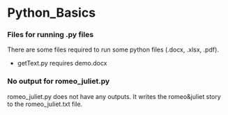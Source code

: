 # Python_Basics

### Files for running .py files
There are some files required to run some python files (.docx, .xlsx, .pdf).  
* getText.py requires demo.docx

### No output for romeo_juliet.py
romeo_juliet.py does not have any outputs. It writes the romeo&juliet story to the romeo_juliet.txt file.
